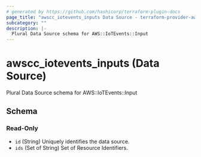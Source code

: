 ```yaml
---
# generated by https://github.com/hashicorp/terraform-plugin-docs
page_title: "awscc_iotevents_inputs Data Source - terraform-provider-awscc"
subcategory: ""
description: |-
  Plural Data Source schema for AWS::IoTEvents::Input
---
```


# awscc_iotevents_inputs (Data Source)

Plural Data Source schema for AWS::IoTEvents::Input



<!-- schema generated by tfplugindocs -->
## Schema

### Read-Only

- `id` (String) Uniquely identifies the data source.
- `ids` (Set of String) Set of Resource Identifiers.
